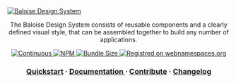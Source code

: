 <a href="https://design.baloise.dev" target="blank">
    <img src="https://raw.githubusercontent.com/baloise/design-system/main/resources/images/banner.svg?sanitize=true" alt="Baloise Design System" />
</a>

<br />

<p align="center">
  The Baloise Design System consists of reusable components and a clearly defined visual style, that can be assembled together to build any number of applications.
</p>

<p align="center">
  <a href="https://github.com/baloise/design-system/actions/workflows/continuous.yml">
    <img src="https://github.com/baloise/design-system/actions/workflows/continuous.yml/badge.svg?branch=main" alt="Continuous" />
  </a>
  <a href="https://www.npmjs.com/package/@baloise/ds-core">
    <img src="https://img.shields.io/npm/v/@baloise/ds-core" alt="NPM" />
  </a>
  <a href="https://www.npmjs.com/package/@baloise/ds-core">
    <img src="https://img.shields.io/bundlephobia/min/@baloise/ds-core" alt="Bundle Size" />
  </a>
  <a href="https://webnamespaces.org">
    <img src="https://img.shields.io/static/v1?label=webnamespaces.org&color=blue&message=bal" alt="Registred on webnamespaces.org" />
  </a>
</p>

<h3 align="center">
  <a href="https://design.baloise.dev/?path=/docs/development-getting-started--documentation">Quickstart</a>
  <span> · </span>
  <a href="https://design.baloise.dev">
    Documentation
  </a>
  <span> · </span>
  <a href="https://design.baloise.dev/?path=/docs/contributing--documentation">Contribute</a>
  <span> · </span>
  <a href="https://github.com/baloise/design-system/blob/main/CHANGELOG.md">Changelog</a>
</h3>
